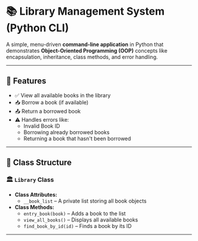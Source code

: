 # 📚 Library Management System (Python CLI)

A simple, menu-driven **command-line application** in Python that demonstrates **Object-Oriented Programming (OOP)** concepts like encapsulation, inheritance, class methods, and error handling.

---

## 🚀 Features

- ✅ View all available books in the library  
- 📥 Borrow a book (if available)  
- 📤 Return a borrowed book  
- ⚠️ Handles errors like:
  - Invalid Book ID
  - Borrowing already borrowed books
  - Returning a book that hasn't been borrowed  

---

## 🧱 Class Structure

### 🏛️ `Library` Class
- **Class Attributes:**
  - `__book_list` – A private list storing all book objects
- **Class Methods:**
  - `entry_book(book)` – Adds a book to the list
  - `view_all_books()` – Displays all available books
  - `find_book_by_id(id)` – Finds a book by its ID



---
